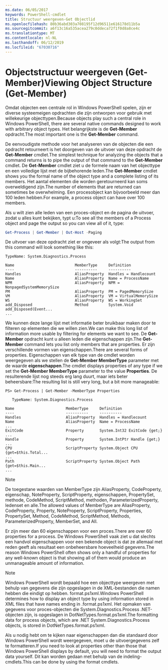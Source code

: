 ```yaml
---
ms.date: 06/05/2017
keywords: PowerShell-cmdlet
title: Structuur weergeven-Get Objectlid
ms.openlocfilehash: 80b36abd303a708195f12d96511e616178d11b5a
ms.sourcegitcommit: a6f13c16a535acea279c0ddeca72f1f0d8a8ce4c
ms.translationtype: MT
ms.contentlocale: nl-NL
ms.lasthandoff: 06/12/2019
ms.locfileid: "67030716"
---
```

# <a name="viewing-object-structure-get-member"></a><span data-ttu-id="c8a43-103">Objectstructuur weergeven (Get-Member)</span><span class="sxs-lookup"><span data-stu-id="c8a43-103">Viewing Object Structure (Get-Member)</span></span>

<span data-ttu-id="c8a43-104">Omdat objecten een centrale rol in Windows PowerShell spelen, zijn er diverse systeemeigen opdrachten die zijn ontworpen voor gebruik met willekeurige objecttypen.</span><span class="sxs-lookup"><span data-stu-id="c8a43-104">Because objects play such a central role in Windows PowerShell, there are several native commands designed to work with arbitrary object types.</span></span> <span data-ttu-id="c8a43-105">Het belangrijkste is de **Get-Member** opdracht.</span><span class="sxs-lookup"><span data-stu-id="c8a43-105">The most important one is the **Get-Member** command.</span></span>

<span data-ttu-id="c8a43-106">De eenvoudigste methode voor het analyseren van de objecten die een opdracht retourneert is het doorgeven van de uitvoer van deze opdracht de **Get-Member** cmdlet.</span><span class="sxs-lookup"><span data-stu-id="c8a43-106">The simplest technique for analyzing the objects that a command returns is to pipe the output of that command to the **Get-Member** cmdlet.</span></span> <span data-ttu-id="c8a43-107">De **Get-Member** cmdlet ziet u de formele naam van het objecttype en een volledige lijst met de bijbehorende leden.</span><span class="sxs-lookup"><span data-stu-id="c8a43-107">The **Get-Member** cmdlet shows you the formal name of the object type and a complete listing of its members.</span></span> <span data-ttu-id="c8a43-108">Het aantal elementen die worden geretourneerd kan soms overweldigend zijn.</span><span class="sxs-lookup"><span data-stu-id="c8a43-108">The number of elements that are returned can sometimes be overwhelming.</span></span> <span data-ttu-id="c8a43-109">Een procesobject kan bijvoorbeeld meer dan 100 leden hebben.</span><span class="sxs-lookup"><span data-stu-id="c8a43-109">For example, a process object can have over 100 members.</span></span>

<span data-ttu-id="c8a43-110">Als u wilt zien alle leden van een proces-object en de pagina de uitvoer, zodat u alles kunt bekijken, typt u:</span><span class="sxs-lookup"><span data-stu-id="c8a43-110">To see all the members of a Process object and page the output so you can view all of it, type:</span></span>

```powershell
Get-Process | Get-Member | Out-Host -Paging
```

<span data-ttu-id="c8a43-111">De uitvoer van deze opdracht ziet er ongeveer als volgt:</span><span class="sxs-lookup"><span data-stu-id="c8a43-111">The output from this command will look something like this:</span></span>

```output
TypeName: System.Diagnostics.Process

Name                           MemberType     Definition
----                           ----------     ----------
Handles                        AliasProperty  Handles = Handlecount
Name                           AliasProperty  Name = ProcessName
NPM                            AliasProperty  NPM = NonpagedSystemMemorySize
PM                             AliasProperty  PM = PagedMemorySize
VM                             AliasProperty  VM = VirtualMemorySize
WS                             AliasProperty  WS = WorkingSet
add_Disposed                   Method         System.Void add_Disposed(Event...
...
```

<span data-ttu-id="c8a43-112">We kunnen deze lange lijst met informatie beter bruikbaar maken door te filteren op elementen die we willen zien.</span><span class="sxs-lookup"><span data-stu-id="c8a43-112">We can make this long list of information more usable by filtering for elements we want to see.</span></span> <span data-ttu-id="c8a43-113">De **Get-Member** opdracht kunt u alleen leden die eigenschappen zijn.</span><span class="sxs-lookup"><span data-stu-id="c8a43-113">The **Get-Member** command lets you list only members that are properties.</span></span> <span data-ttu-id="c8a43-114">Er zijn verschillende vormen van eigenschappen.</span><span class="sxs-lookup"><span data-stu-id="c8a43-114">There are several forms of properties.</span></span> <span data-ttu-id="c8a43-115">Eigenschappen van elk type van de cmdlet worden weergegeven als we stellen de **Get-Member MemberType** parameter met de waarde **eigenschappen**.</span><span class="sxs-lookup"><span data-stu-id="c8a43-115">The cmdlet displays properties of any type if we set the **Get-Member MemberType** parameter to the value **Properties**.</span></span> <span data-ttu-id="c8a43-116">De resulterende lijst nog steeds erg lang duurt, maar iets beter beheersbare:</span><span class="sxs-lookup"><span data-stu-id="c8a43-116">The resulting list is still very long, but a bit more manageable:</span></span>

```
PS> Get-Process | Get-Member -MemberType Properties

   TypeName: System.Diagnostics.Process

Name                       MemberType     Definition
----                       ----------     ----------
Handles                    AliasProperty  Handles = Handlecount
Name                       AliasProperty  Name = ProcessName
...
ExitCode                   Property       System.Int32 ExitCode {get;}
...
Handle                     Property       System.IntPtr Handle {get;}
...
CPU                        ScriptProperty System.Object CPU {get=$this.Total...
...
Path                       ScriptProperty System.Object Path {get=$this.Main...
...
```

> [!NOTE]
> <span data-ttu-id="c8a43-117">De toegestane waarden van MemberType zijn AliasProperty, CodeProperty, eigenschap, NoteProperty, ScriptProperty, eigenschappen, PropertySet, methode, CodeMethod, ScriptMethod, methoden, ParameterizedProperty, ledenset en alle.</span><span class="sxs-lookup"><span data-stu-id="c8a43-117">The allowed values of MemberType are AliasProperty, CodeProperty, Property, NoteProperty, ScriptProperty, Properties, PropertySet, Method, CodeMethod, ScriptMethod, Methods, ParameterizedProperty, MemberSet, and All.</span></span>

<span data-ttu-id="c8a43-118">Er zijn meer dan 60 eigenschappen voor een proces.</span><span class="sxs-lookup"><span data-stu-id="c8a43-118">There are over 60 properties for a process.</span></span> <span data-ttu-id="c8a43-119">De Windows PowerShell vaak ziet u dat slechts een handvol eigenschappen voor een bekende object is dat ze allemaal met reden geeft als resultaat een onbeheersbare hoeveelheid gegevens.</span><span class="sxs-lookup"><span data-stu-id="c8a43-119">The reason Windows PowerShell often shows only a handful of properties for any well-known object is that showing all of them would produce an unmanageable amount of information.</span></span>

> [!NOTE]
> <span data-ttu-id="c8a43-120">Windows PowerShell wordt bepaald hoe een objecttype weergeven met behulp van gegevens die zijn opgeslagen in de XML-bestanden die namen hebben die eindigt op hebben. format.ps1xml.</span><span class="sxs-lookup"><span data-stu-id="c8a43-120">Windows PowerShell determines how to display an object type by using information stored in XML files that have names ending in .format.ps1xml.</span></span> <span data-ttu-id="c8a43-121">Het opmaken van gegevens voor proces-objecten die System.Diagnostics.Process .NET-objecten zijn, is opgeslagen in DotNetTypes.format.ps1xml.</span><span class="sxs-lookup"><span data-stu-id="c8a43-121">The formatting data for process objects, which are .NET System.Diagnostics.Process objects, is stored in DotNetTypes.format.ps1xml.</span></span>

<span data-ttu-id="c8a43-122">Als u nodig hebt om te kijken naar eigenschappen dan die standaard door Windows PowerShell wordt weergegeven, moet u de uitvoergegevens zelf te formatteren.</span><span class="sxs-lookup"><span data-stu-id="c8a43-122">If you need to look at properties other than those that Windows PowerShell displays by default, you will need to format the output data yourself.</span></span> <span data-ttu-id="c8a43-123">Dit kan worden gedaan met behulp van de indeling-cmdlets.</span><span class="sxs-lookup"><span data-stu-id="c8a43-123">This can be done by using the format cmdlets.</span></span>
